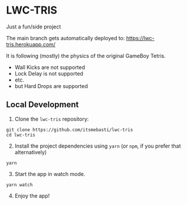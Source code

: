 # LWC-TRIS
Just a fun/side project

The main branch gets automatically deployed to:
https://lwc-tris.herokuapp.com/

It is following (mostly) the physics of the original GameBoy Tetris.
- Wall Kicks are not supported
- Lock Delay is not supported
- etc.
- but Hard Drops are supported

## Local Development

1. Clone the `lwc-tris` repository:

```
git clone https://github.com/itsmebasti/lwc-tris
cd lwc-tris
```

2. Install the project dependencies using `yarn` (or `npm`, if you prefer that alternatively)

```
yarn
```

3. Start the app in watch mode.

```
yarn watch
```

4. Enjoy the app!
